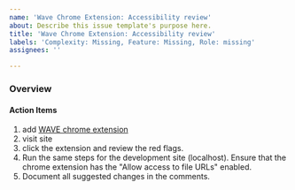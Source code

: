 ```yaml
---
name: 'Wave Chrome Extension: Accessibility review'
about: Describe this issue template's purpose here.
title: 'Wave Chrome Extension: Accessibility review'
labels: 'Complexity: Missing, Feature: Missing, Role: missing'
assignees: ''

---
```


### Overview

#### Action Items
1. add [WAVE chrome extension](https://chrome.google.com/webstore/detail/wave-evaluation-tool/jbbplnpkjmmeebjpijfedlgcdilocofh)
2. visit site
3. click the extension and review the red flags.
4. Run the same steps for the development site (localhost). Ensure that the chrome extension has the "Allow access to file URLs" enabled.
5. Document all suggested changes in the comments.
